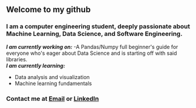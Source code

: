 ## Welcome to my github
### I am a computer engineering student, deeply passionate about Machine Learning, Data Science, and Software Engineering.
***I am currently working on:***
-A Pandas/Numpy full beginner's guide for everyone who's eager about Data Science and is starting off with said libraries.
<br>
***I am currently learning:***
- Data analysis and visualization
- Machine learning fundamentals
### Contact me at [Email](saniafornow@gmail.com) or [LinkedIn](https://www.linkedin.com/in/sania-latifi-afshar-49000831a/)


<!--
**saniavill/saniavill** is a ✨ _special_ ✨ repository because its `README.md` (this file) appears on your GitHub profile.

Here are some ideas to get you started:

- 🔭 I’m currently working on ...
- 🌱 I’m currently learning ...
- 👯 I’m looking to collaborate on ...
- 🤔 I’m looking for help with ...
- 💬 Ask me about ...
- 📫 How to reach me: ...
- 😄 Pronouns: ...
- ⚡ Fun fact: ...
-->
